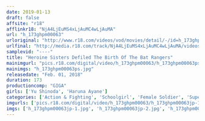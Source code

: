 ```yaml
---
date: 2019-01-13
draft: false
affsite: "r18"
afflinkr18: "NjA4LjEuMS4xLjAuMC4wLjAuMA"
url: "h_173ghpm00063"
urloriginal: "http://www.r18.com/videos/vod/movies/detail/-/id=h_173ghpm00063"
urlfinal: "http://media.r18.com/track/NjA4LjEuMS4xLjAuMC4wLjAuMA/videos/vod/movies/detail/-/id=h_173ghpm00063"
samplevid: "----"
title: "Heroine Sisters Defiled The Birth Of The Bat Rangers"
mainimgurl: "pics.r18.com/digital/video/h_173ghpm00063/h_173ghpm00063ps.jpg"
mainimgs: "h_173ghpm00063ps.jpg"
releasedate: "Feb. 01, 2018"
duration: 173
productioncomp: "GIGA"
girls: ['Yu Shinoda', 'Haruna Ayane']
categories: ['Action & Fighting', 'Schoolgirl', 'Female Soldier', 'Super Heroine', 'Lesbian', 'Special Effects']
imgurls: ['pics.r18.com/digital/video/h_173ghpm00063/h_173ghpm00063jp-1.jpg', 'pics.r18.com/digital/video/h_173ghpm00063/h_173ghpm00063jp-2.jpg', 'pics.r18.com/digital/video/h_173ghpm00063/h_173ghpm00063jp-3.jpg', 'pics.r18.com/digital/video/h_173ghpm00063/h_173ghpm00063jp-4.jpg', 'pics.r18.com/digital/video/h_173ghpm00063/h_173ghpm00063jp-5.jpg', 'pics.r18.com/digital/video/h_173ghpm00063/h_173ghpm00063jp-6.jpg', 'pics.r18.com/digital/video/h_173ghpm00063/h_173ghpm00063jp-7.jpg', 'pics.r18.com/digital/video/h_173ghpm00063/h_173ghpm00063jp-8.jpg', 'pics.r18.com/digital/video/h_173ghpm00063/h_173ghpm00063jp-9.jpg', 'pics.r18.com/digital/video/h_173ghpm00063/h_173ghpm00063jp-10.jpg', 'pics.r18.com/digital/video/h_173ghpm00063/h_173ghpm00063jp-11.jpg', 'pics.r18.com/digital/video/h_173ghpm00063/h_173ghpm00063jp-12.jpg', 'pics.r18.com/digital/video/h_173ghpm00063/h_173ghpm00063jp-13.jpg', 'pics.r18.com/digital/video/h_173ghpm00063/h_173ghpm00063jp-14.jpg', 'pics.r18.com/digital/video/h_173ghpm00063/h_173ghpm00063jp-15.jpg', 'pics.r18.com/digital/video/h_173ghpm00063/h_173ghpm00063jp-16.jpg', 'pics.r18.com/digital/video/h_173ghpm00063/h_173ghpm00063jp-17.jpg', 'pics.r18.com/digital/video/h_173ghpm00063/h_173ghpm00063jp-18.jpg', 'pics.r18.com/digital/video/h_173ghpm00063/h_173ghpm00063jp-19.jpg', 'pics.r18.com/digital/video/h_173ghpm00063/h_173ghpm00063jp-20.jpg']
imgs: ['h_173ghpm00063jp-1.jpg', 'h_173ghpm00063jp-2.jpg', 'h_173ghpm00063jp-3.jpg', 'h_173ghpm00063jp-4.jpg', 'h_173ghpm00063jp-5.jpg', 'h_173ghpm00063jp-6.jpg', 'h_173ghpm00063jp-7.jpg', 'h_173ghpm00063jp-8.jpg', 'h_173ghpm00063jp-9.jpg', 'h_173ghpm00063jp-10.jpg', 'h_173ghpm00063jp-11.jpg', 'h_173ghpm00063jp-12.jpg', 'h_173ghpm00063jp-13.jpg', 'h_173ghpm00063jp-14.jpg', 'h_173ghpm00063jp-15.jpg', 'h_173ghpm00063jp-16.jpg', 'h_173ghpm00063jp-17.jpg', 'h_173ghpm00063jp-18.jpg', 'h_173ghpm00063jp-19.jpg', 'h_173ghpm00063jp-20.jpg']
---
```

